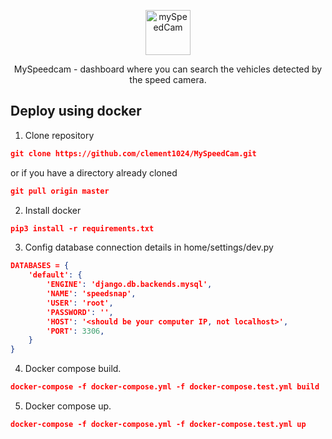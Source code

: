 <p align="center">
  <p align="center">
    <a href="https://justdjango.com/?utm_source=github&utm_medium=logo" target="_blank">
      <img src="https://user-images.githubusercontent.com/58422477/102029022-e8df6580-3dbd-11eb-9954-019ff2767884.png" alt="mySpeedCam" height="72">
    </a>
  </p>
  <p align="center">
    MySpeedcam - dashboard where you can search the vehicles detected by the speed camera.
  </p>
</p>

## Deploy using docker

1. Clone repository

```json
git clone https://github.com/clement1024/MySpeedCam.git
```

or if you have a directory already cloned

```json
git pull origin master
```

2. Install docker

```json
pip3 install -r requirements.txt
```

3. Config database connection details in home/settings/dev.py

```json
DATABASES = {
    'default': {
        'ENGINE': 'django.db.backends.mysql',
        'NAME': 'speedsnap',
        'USER': 'root',
        'PASSWORD': '',
        'HOST': '<should be your computer IP, not localhost>',
        'PORT': 3306,
    }
}
```


4. Docker compose build.

```json
docker-compose -f docker-compose.yml -f docker-compose.test.yml build
```

5. Docker compose up.

```json
docker-compose -f docker-compose.yml -f docker-compose.test.yml up
```
